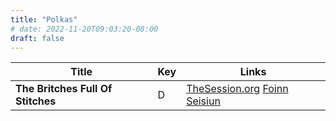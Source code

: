 ```yaml
---
title: "Polkas"
# date: 2022-11-20T09:03:20-08:00
draft: false
---
```


| Title                             | Key | Links                     |
|-----------------------------------|-----|---------------------------|
| **The Britches Full Of Stitches** |  D  | [TheSession.org](https://thesession.org/tunes/1075) [Foinn Seisiun](https://www.youtube.com/wDtch?v=biXQHcb6Asg&list=OLAK5uy_ko0QUEe3uFNP-1raJVWmZAkTkmbsKxT5Q&index=22) |

